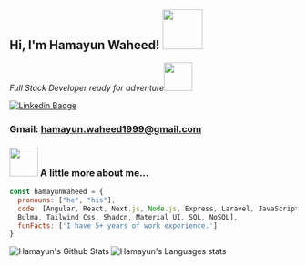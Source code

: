 
<h2> Hi, I'm Hamayun Waheed! <img src="https://media.giphy.com/media/26Fxy3Iz1ari8oytO/giphy.gif" width="70"></h2>
<p><em>Full Stack Developer ready for adventure</em><img src="https://media.giphy.com/media/XGma2iRIHTKkwqRkFl/giphy.gif" width="50"></p>

[![Linkedin Badge](https://img.shields.io/badge/-LinkedIn-blue)](https://www.linkedin.com/in/hamayun-waheed/)
### Gmail: hamayun.waheed1999@gmail.com

### <img src="https://media.giphy.com/media/kbVuid1Ak3uEHJUMVO/giphy.gif" width="50"> A little more about me...  

```javascript
const hamayunWaheed = {
  pronouns: ["he", "his"],
  code: [Angular, React, Next.js, Node.js, Express, Laravel, JavaScript, TypeScript, Jquery, HTML5, CSS3, Semantic UI, Bootstrap, 
  Bulma, Tailwind Css, Shadcn, Material UI, SQL, NoSQL],
  funFacts: ['I have 5+ years of work experience.']
}
```
<img align="left" alt="Hamayun's Github Stats" src="https://github-readme-stats.vercel.app/api?username=bot-killer-dot&show_icons=true&theme=dark" />
<img alt="Hamayun's Languages stats" src="https://github-readme-stats.vercel.app/api/top-langs/?username=bot-killer-dot&layout=compact&theme=dark" />
